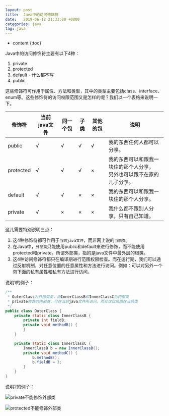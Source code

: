 ```yaml
---
layout: post
title:  Java中的访问修饰符
date:   2019-06-12 21:33:00 +0800
categories: java
tag: java
---
```


* content
{:toc}

Java中的访问修饰符主要有以下4种：

1. private
2. protected
3. default - 什么都不写
4. public

这些修饰符可作用于属性、方法和类型，其中的类型主要包括class、interface、enum等。这些修饰符的访问权限范围又是怎样的呢？我们以一个表格来说明一下。

| 修饰符      | 当前java文件 | 同一个包 | 子类 | 其他的包 | 说明 |
| ---             | --- | --- | --- | --- | --- |
| public       | √ | √ | √ | √ |   我的东西任何人都可以分享。 |
| protected  | √ | √ | √ | × | 我的东西可以和跟我一块住的那个人分享，<br>另外也可以跟不在家的儿子分享。 |
| default      | √ | √ | × | × | 我的东西可以和跟我一块住的那个人分享。 |
| private      | √ | × | × | × | 我什么都不跟别人分享，只有自己知道。 |

这儿需要特别说明三点：

1. 这4种修饰符都可作用于`当前java文件`，而非网上说的`当前类`。
2. 在Java中，`外部类`只能使用public和default来进行修饰，而不能使用protected和private。所谓外部类，指的是java文件中最外层的根类。
3. 这4种访问修饰符都只在编译期进行范围权限检查。而在运行期，我们可以通过反射机制，对任意位置的任意属性和方法进行访问。例如：可以对另外一个包下面的私有属性和私有方法进行访问。

说明1的例子：

```java
/**
 * OuterClass为外部类类，而InnerClassB和InnerClassC为内部类
 * private修饰的内部类，可在当前java文件所访问，而非仅仅局限在当前类
 */
public class OuterClass {
    private static class InnerClassB {
        private int fieldB;
        private void methodB() {
        }
    }

    private static class InnerClassC {
        InnerClassB b = new InnerClassB();
        private void methodC() {
            b.methodB();
            b.fieldB = 3;
        }
    }
}
```

说明2的例子：

![private不能修饰外部类](https://upload-images.jianshu.io/upload_images/845143-cda3de9f0348d61c.png?jianshufrom=true)

![protected不能修饰外部类](https://upload-images.jianshu.io/upload_images/845143-ccaa8b7a447340c9.png?jianshufrom=true)
